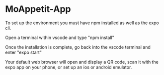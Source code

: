 # MoAppetit-App

To set up the environment you must have npm installed as well as the expo cli. 

Open a terminal within vscode and type "npm install"

Once the installation is complete, go back into the vscode terminal and enter "expo start" 

Your default web browser will open and display a QR code, scan it with the expo app on your phone, or set up an ios or android emulator.
